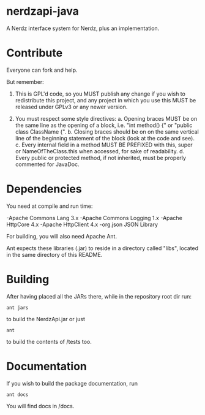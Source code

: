 nerdzapi-java
=============

A Nerdz interface system for Nerdz, plus an implementation.

Contribute
==========

Everyone can fork and help.

But remember:

1) This is GPL'd code, so you MUST publish any change if you wish to redistribute this project, and any project in which you use this MUST be released under GPLv3 or any newer version.

2) You must respect some style directives:
  a. Opening braces MUST be on the same line as the opening of a block, i.e. "int method() {" or "public class ClassName {".
  b. Closing braces should be on on the same vertical line of the beginning statement of the block (look at the code and see).      
  c. Every internal field in a method MUST BE PREFIXED with this, super or NameOfTheClass.this when accessed, for sake of readability.
  d. Every public or protected method, if not inherited, must be properly commented for JavaDoc.
  
  
Dependencies
============

You need at compile and run time:

-Apache Commons Lang 3.x
-Apache Commons Logging 1.x
-Apache HttpCore 4.x
-Apache HttpClient 4.x
-org.json JSON Library

For building, you will also need Apache Ant.

Ant expects these libraries (.jar)  to reside in a directory called "libs", located in the same directory of this README.

Building
========

After having placed all the JARs there, while in the repository root dir run:

```shell
ant jars
```
to build the NerdzApi.jar or just

```shell
ant
```
to build the contents of /tests too.

Documentation
=============

If you wish to build the package documentation, run

```shell
ant docs
```

You will find docs in /docs.
